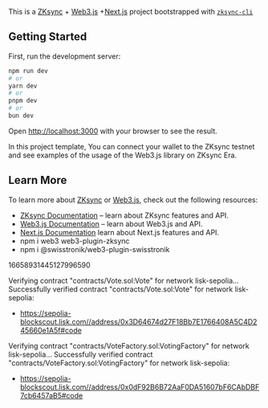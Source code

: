 This is a [ZKsync](https://zksync.io) + [Web3.js](https://web3js.org/) +[Next.js](https://nextjs.org/) project bootstrapped with [`zksync-cli`](https://github.com/matter-labs/zksync-cli)

## Getting Started

First, run the development server:

```bash
npm run dev
# or
yarn dev
# or
pnpm dev
# or
bun dev
```

Open [http://localhost:3000](http://localhost:3000) with your browser to see the result.

In this project template, You can connect your wallet to the ZKsync testnet and see examples of the usage of the Web3.js library on ZKsync Era.


## Learn More

To learn more about [ZKsync](https://zksync.io) or [Web3.js](https://web3js.org/), check out the following resources:

- [ZKsync Documentation](https://docs.zksync.io) – learn about ZKsync features and API.
- [Web3.js Documentation](https://docs.web3js.org/) – learn about Web3.js and API.
- [Next.js Documentation](https://nextjs.org/docs) learn about Next.js features and API.
- npm i web3 web3-plugin-zksync 
 - npm i @swisstronik/web3-plugin-swisstronik

16658931445127996590

Verifying contract "contracts/Vote.sol:Vote" for network lisk-sepolia...
Successfully verified contract "contracts/Vote.sol:Vote" for network lisk-sepolia:
  - https://sepolia-blockscout.lisk.com//address/0x3D64674d27F18Bb7E1766408A5C4D245660e1A5f#code
  

Verifying contract "contracts/VoteFactory.sol:VotingFactory" for network lisk-sepolia...
Successfully verified contract "contracts/VoteFactory.sol:VotingFactory" for network lisk-sepolia:
  - https://sepolia-blockscout.lisk.com//address/0x0dF92B6B72AaF0DA51607bF6CAbDBF7cb6457aB5#code
